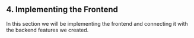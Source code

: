 ## 4. Implementing the Frontend

In this section we will be implementing the frontend and connecting it with the backend features we created.



